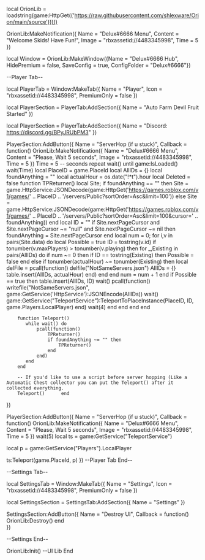 local OrionLib = loadstring(game:HttpGet(('https://raw.githubusercontent.com/shlexware/Orion/main/source')))()

OrionLib:MakeNotification({
	Name = "Delux#6666 Menu",
	Content = "Welcome Skids! Have Fun!",
	Image = "rbxassetid://4483345998",
	Time = 5
})


local Window = OrionLib:MakeWindow({Name = "Delux#6666 Hub", HidePremium = false, SaveConfig = true, ConfigFolder = "Delux#6666"})

--Player Tab--

local PlayerTab = Window:MakeTab({
	Name = "Player",
	Icon = "rbxassetid://4483345998",
	PremiumOnly = false
})

local PlayerSection = PlayerTab:AddSection({
	Name = "Auto Farm Devil Fruit Started"
})


local PlayerSection = PlayerTab:AddSection({
	Name = "Discord: https://discord.gg/BPyJRUbPM3"
})

PlayerSection:AddButton({
	Name = "ServerHop (if u stuck)",
	Callback = function()
		OrionLib:MakeNotification({
			Name = "Delux#6666 Menu",
			Content = "Please, Wait 5 seconds",
			Image = "rbxassetid://4483345998",
			Time = 5
		})
		Time = 5 -- seconds
		repeat wait() until game:IsLoaded()
		wait(Time)
		local PlaceID = game.PlaceId
		local AllIDs = {}
		local foundAnything = ""
		local actualHour = os.date("!*t").hour
		local Deleted = false
		function TPReturner()
		   local Site;
		   if foundAnything == "" then
			   Site = game.HttpService:JSONDecode(game:HttpGet('https://games.roblox.com/v1/games/' .. PlaceID .. '/servers/Public?sortOrder=Asc&limit=100'))
		   else
			   Site = game.HttpService:JSONDecode(game:HttpGet('https://games.roblox.com/v1/games/' .. PlaceID .. '/servers/Public?sortOrder=Asc&limit=100&cursor=' .. foundAnything))
		   end
		   local ID = ""
		   if Site.nextPageCursor and Site.nextPageCursor ~= "null" and Site.nextPageCursor ~= nil then
			   foundAnything = Site.nextPageCursor
		   end
		   local num = 0;
		   for i,v in pairs(Site.data) do
			   local Possible = true
			   ID = tostring(v.id)
			   if tonumber(v.maxPlayers) > tonumber(v.playing) then
				   for _,Existing in pairs(AllIDs) do
					   if num ~= 0 then
						   if ID == tostring(Existing) then
							   Possible = false
						   end
					   else
						   if tonumber(actualHour) ~= tonumber(Existing) then
							   local delFile = pcall(function()
								   delfile("NotSameServers.json")
								   AllIDs = {}
								   table.insert(AllIDs, actualHour)
							   end)
						   end
					   end
					   num = num + 1
				   end
				   if Possible == true then
					   table.insert(AllIDs, ID)
					   wait()
					   pcall(function()
						   writefile("NotSameServers.json", game:GetService('HttpService'):JSONEncode(AllIDs))
						   wait()
						   game:GetService("TeleportService"):TeleportToPlaceInstance(PlaceID, ID, game.Players.LocalPlayer)
					   end)
					   wait(4)
				   end
			   end
		   end
		end
		
		function Teleport()
		   while wait() do
			   pcall(function()
				   TPReturner()
				   if foundAnything ~= "" then
					   TPReturner()
				   end
			   end)
		   end
		end
		
		-- If you'd like to use a script before server hopping (Like a Automatic Chest collector you can put the Teleport() after it collected everything.
		Teleport()  	end    
})


PlayerSection:AddButton({
	Name = "ServerHop (if u stuck)",
	Callback = function()
		OrionLib:MakeNotification({
			Name = "Delux#6666 Menu",
			Content = "Please, Wait 5 seconds",
			Image = "rbxassetid://4483345998",
			Time = 5
		})
	wait(5)
	local ts = game:GetService("TeleportService")

local p = game:GetService("Players").LocalPlayer

 

ts:Teleport(game.PlaceId, p)
})
--Player Tab End--

--Settings Tab--

local SettingsTab = Window:MakeTab({
	Name = "Settings",
	Icon = "rbxassetid://4483345998",
	PremiumOnly = false
})

local SettingsSection = SettingsTab:AddSection({
	Name = "Settings"
})

SettingsSection:AddButton({
	Name = "Destroy UI",
	Callback = function()
        OrionLib:Destroy()
  	end    
})

--Settings End--

OrionLib:Init() --UI Lib End
